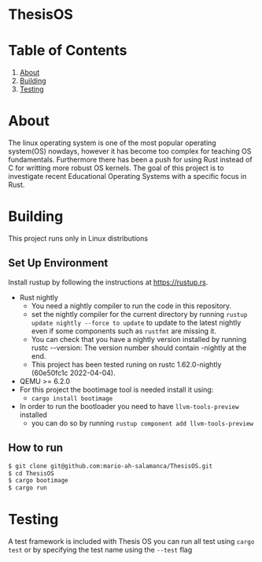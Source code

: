 # ThesisOS #

# Table of Contents
1. [About](#About)
2. [Building](#Building)
4. [Testing](#Testing)

# About 
The linux operating system is one of the most popular operating system(OS) nowdays, however it has become too complex for teaching OS fundamentals. Furthermore there has been a push for using Rust instead of C for writting more robust OS kernels. 
The goal of this project is to investigate recent Educational Operating Systems with a specific focus in Rust.
# Building
This project runs only in Linux distributions
## Set Up Environment

Install rustup by following the instructions at https://rustup.rs.

* Rust nightly
  * You need a nightly compiler to run the code in this repository.
  * set the nightly compiler for the current directory by running ``rustup update nightly --force to update`` to update to the latest nightly even if some components such as ``rustfmt`` are missing it.
  * You can check that you have a nightly version installed by running rustc --version: The version number should contain -nightly at the end.
  * This project has been tested runing on rustc 1.62.0-nightly (60e50fc1c 2022-04-04).
* QEMU >= 6.2.0
* For this project the bootimage tool is needed install it using:
  * ``cargo install bootimage``
* In order to run the bootloader you need to have ``llvm-tools-preview`` installed
  * you can do so by running ``rustup component add llvm-tools-preview``  


## How to run

```bash
$ git clone git@github.com:mario-ah-salamanca/ThesisOS.git
$ cd ThesisOS
$ cargo bootimage
$ cargo run
```

# Testing

A test framework is included with Thesis OS you can run all test using ``cargo test``
or by specifying the test name using the  ``--test`` flag


